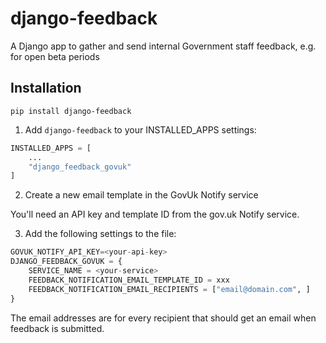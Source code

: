 # django-feedback

A Django app to gather and send internal Government staff feedback, e.g. for open beta periods

## Installation

```
pip install django-feedback
```

1. Add `django-feedback` to your INSTALLED_APPS settings:

```py
INSTALLED_APPS = [
    ...
    "django_feedback_govuk"
]
```

2. Create a new email template in the GovUk Notify service

You'll need an API key and template ID from the gov.uk Notify service.

3. Add the following settings to the file:

```py
GOVUK_NOTIFY_API_KEY=<your-api-key>
DJANGO_FEEDBACK_GOVUK = {
    SERVICE_NAME = <your-service>
    FEEDBACK_NOTIFICATION_EMAIL_TEMPLATE_ID = xxx
    FEEDBACK_NOTIFICATION_EMAIL_RECIPIENTS = ["email@domain.com", ]
}
```

The email addresses are for every recipient that should get an email when feedback is submitted.

<!--
3. Load the template tags into your template:

```py

```
-->
